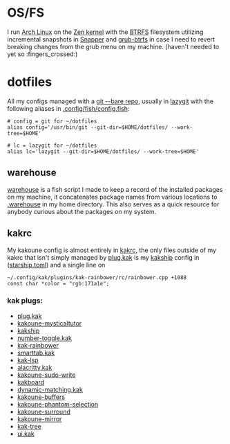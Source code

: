 # OS/FS
I run [Arch Linux](https://wiki.archlinux.org/title/Arch_Linux) on the [Zen kernel](https://wiki.archlinux.org/title/Kernel) with the [BTRFS](https://www.wikiwand.com/en/Btrfs#/Features) filesystem utilizing incremental snapshots in [Snapper](https://www.wikiwand.com/en/Btrfs#/Features) and [grub-btrfs](https://github.com/Antynea/grub-btrfs) in case I need to revert breaking changes from the grub menu on my machine. (haven't needed to yet so :fingers_crossed:)

# dotfiles
All my configs managed with a [git --bare repo](https://www.atlassian.com/git/tutorials/dotfiles), usually in [lazygit](https://github.com/jesseduffield/lazygit) with the following aliases in [.config/fish/config.fish](https://github.com/JacobTravers/dotfiles/blob/main/.config/fish/config.fish#L148): 

```
# config = git for ~/dotfiles
alias config='/usr/bin/git --git-dir=$HOME/dotfiles/ --work-tree=$HOME'

# lc = lazygit for ~/dotfiles
alias lc='lazygit --git-dir=$HOME/dotfiles/ --work-tree=$HOME'
```

## warehouse
[warehouse](https://github.com/JacobTravers/dotfiles/blob/main/.config/fish/functions/warehouse.fish) is a fish script I made to keep a record of the installed packages on my machine, it concatenates package names from various locations to [.warehouse](https://github.com/JacobTravers/dotfiles/blob/main/.warehouse) in my home directory. This also serves as a quick resource for anybody curious about the packages on my system.

## kakrc
My kakoune config is almost entirely in [kakrc](https://github.com/JacobTravers/dotfiles/blob/main/.config/kak/kakrc), the only files outside of my kakrc that isn't simply managed by [plug.kak](https://github.com/andreyorst/plug.kak) is my [kakship](https://github.com/eburghar/kakship) config in ([starship.toml](https://github.com/JacobTravers/dotfiles/blob/main/.config/kak/starship.toml)) and a single line on
```
~/.config/kak/plugins/kak-rainbower/rc/rainbower.cpp +1088
const char *color = "rgb:171a1e";
```

### kak plugs:
- [plug.kak](https://github.com/andreyorst/plug.kak)
- [kakoune-mysticaltutor](https://github.com/caksoylar/kakoune-mysticaltutor)
- [kakship](https://github.com/eburghar/kakship)
- [number-toggle.kak](https://github.com/evanrelf/number-toggle.kak)
- [kak-rainbower](https://github.com/crizan/kak-rainbower)
- [smarttab.kak](https://github.com/andreyorst/smarttab.kak)
- [kak-lsp](https://github.com/kak-lsp/kak-lsp)
- [alacritty.kak](https://github.com/alexherbo2/alacritty.kak)
- [kakoune-sudo-write](https://github.com/occivink/kakoune-sudo-write)
- [kakboard](https://github.com/lePerdu/kakboard)
- [dynamic-matching.kak](https://github.com/useredsa/dynamic-matching.kak)
- [kakoune-buffers](https://github.com/delapouite/kakoune-buffers)
- [kakoune-phantom-selection](https://github.com/occivink/kakoune-phantom-selection)
- [kakoune-surround](https://github.com/h-youhei/kakoune-surround)
- [kakoune-mirror](https://github.com/delapouite/kakoune-mirror)
- [kak-tree](https://github.com/ul/kak-tree)
- [ui.kak](https://github.com/kkga/ui.kak)
